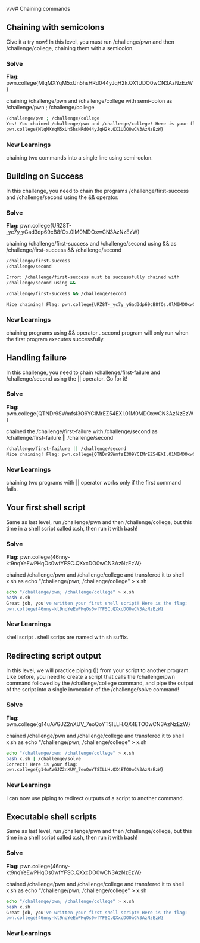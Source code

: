 vvv# Chaining commands

## Chaining with semicolons

Give it a try now! In this level,
you must run /challenge/pwn and then /challenge/college, chaining them with a semicolon.

### Solve
**Flag:**  pwn.college{MlqMXYqM5xUn5hsHRd044yJqH2k.QX1UDO0wCN3AzNzEzW}

chaining /challenge/pwn and /challenge/college with semi-colon as /challenge/pwn ; /challenge/college

```bash
/challenge/pwn ; /challenge/college
Yes! You chained /challenge/pwn and /challenge/college! Here is your flag:
pwn.college{MlqMXYqM5xUn5hsHRd044yJqH2k.QX1UDO0wCN3AzNzEzW}
```

### New Learnings
chaining two commands into a single line using semi-colon.


## Building on Success

In this challenge, you need to chain the programs /challenge/first-success and 
/challenge/second using the && operator.

### Solve
**Flag:** pwn.college{URZ8T-_yc7y_yGad3dp69cB8fOs.0lM0MDOxwCN3AzNzEzW}

chaining /challenge/first-success and /challenge/second using && as /challenge/first-success && /challenge/second


```bash
/challenge/first-success
/challenge/second

Error: /challenge/first-success must be successfully chained with
/challenge/second using &&

/challenge/first-success && /challenge/second

Nice chaining! Flag: pwn.college{URZ8T-_yc7y_yGad3dp69cB8fOs.0lM0MDOxwCN3AzNzEzW}
```

### New Learnings
chaining programs using && operator . second program will only run when the first program executes successfully. 


## Handling failure

In this challenge, you need to chain /challenge/first-failure and /challenge/second using the || operator. Go for it!

### Solve
**Flag:**  pwn.college{QTNDr9SWmfsI3O9YCIMrEZ54EXI.01M0MDOxwCN3AzNzEzW}

chained the /challenge/first-failure with /challenge/second as 
/challenge/first-failure || /challenge/second


```bash
/challenge/first-failure || /challenge/second
Nice chaining! Flag: pwn.college{QTNDr9SWmfsI3O9YCIMrEZ54EXI.01M0MDOxwCN3AzNzEzW}
```

### New Learnings
chaining two programs with || operator works only if the first command fails.


## Your first shell script

Same as last level, run /challenge/pwn and then /challenge/college,
but this time in a shell script called x.sh, then run it with bash!

### Solve
**Flag:**  pwn.college{46nny-kt9nqYeEwPHqOs0wfYFSC.QXxcDO0wCN3AzNzEzW}

chained /challenge/pwn and /challenge/college and transfered it to shell x.sh as
echo "/challenge/pwn; /challenge/college" > x.sh

```bash
echo "/challenge/pwn; /challenge/college" > x.sh
bash x.sh
Great job, you've written your first shell script! Here is the flag:
pwn.college{46nny-kt9nqYeEwPHqOs0wfYFSC.QXxcDO0wCN3AzNzEzW}
```

### New Learnings
shell script .  shell scrips are named with sh suffix.


## Redirecting script output 

In this level, we will practice piping (|) from your script to another program. Like before, you need to create a script that calls the /challenge/pwn command followed by the /challenge/college command, and pipe the output of the script into a single invocation of the /challenge/solve command!

### Solve
**Flag:**  pwn.college{g14uAVGJZ2nXUV_7eoQoYTSILLH.QX4ETO0wCN3AzNzEzW}

chained /challenge/pwn and /challenge/college and transfered it to shell x.sh as
echo "/challenge/pwn; /challenge/college" > x.sh

```bash
echo "/challenge/pwn; /challenge/college" > x.sh
bash x.sh | /challenge/solve
Correct! Here is your flag:
pwn.college{g14uAVGJZ2nXUV_7eoQoYTSILLH.QX4ETO0wCN3AzNzEzW}
```

### New Learnings
I can now use piping to redirect outputs of a script to another command.


## Executable shell scripts

Same as last level, run /challenge/pwn and then /challenge/college,
but this time in a shell script called x.sh, then run it with bash!

### Solve
**Flag:**  pwn.college{46nny-kt9nqYeEwPHqOs0wfYFSC.QXxcDO0wCN3AzNzEzW}

chained /challenge/pwn and /challenge/college and transfered it to shell x.sh as
echo "/challenge/pwn; /challenge/college" > x.sh

```bash
echo "/challenge/pwn; /challenge/college" > x.sh
bash x.sh
Great job, you've written your first shell script! Here is the flag:
pwn.college{46nny-kt9nqYeEwPHqOs0wfYFSC.QXxcDO0wCN3AzNzEzW}
```

### New Learnings
